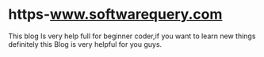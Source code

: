 # https-www.softwarequery.com
This blog Is very help full for beginner coder,if you want to learn new things definitely this Blog is very helpful for you guys.
